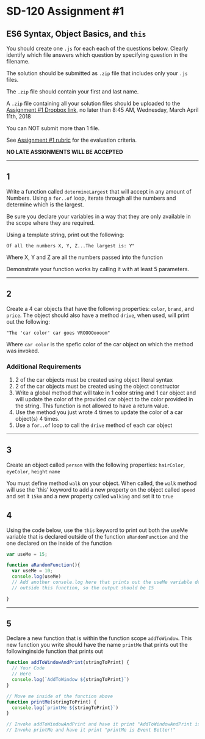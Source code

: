 # SD-120 Assignment #1

## ES6 Syntax, Object Basics, and `this`

You should create one `.js` for each each of the questions below. Clearly identify which file answers which question by specifying question in the filename.

The solution should be submitted as `.zip` file that includes only your `.js` files. 

The `.zip` file should contain your first and last name.

A `.zip` file containing all your solution files should be uploaded to the [Assignment #1 Dropbox link](https://www.dropbox.com/request/i8n7MmazvZGG1wwAfPAK), no later than 8:45 AM, Wednesday, March April 11th, 2018

You can NOT submit more than 1 file. 

See [Assignment #1 rubric](https://github.com/jniziol/ObjectOrientedJavascript/blob/master/SD120%20Assignment%20%231%20-%20Rubric.pdf) for the evaluation criteria.

**NO LATE ASSIGNMENTS WILL BE ACCEPTED**

---

## 1

Write a function called `determineLargest` that will accept in any amount of Numbers.
Using a `for..of` loop, iterate through all the numbers and determine which is the largest.

Be sure you declare your variables in a way that they are only available in the scope where they are required.

Using a template string, print out the following:

```
Of all the numbers X, Y, Z...The largest is: Y" 
```

Where X, Y and Z are all the numbers passed into the function

Demonstrate your function works by calling it with at least 5 parameters.

---
## 2

Create a 4 car objects that have the following properties: `color`, `brand`, and `price`. The object should also have a method `drive`, when used, will print out the following:

```
"The 'car color' car goes VROOOOoooom"

```

Where `car color` is the spefic color of the car object on which the method was invoked.

### Additional Requirements
1. 2 of the car objects must be created using object literal syntax
2. 2 of the car objects must be created using the object constructor
3. Write a global method that will take in 1 color string and 1 car object and will update the color of the provided car object to the color provided in the string. This function is not allowed to have a return value.
4. Use the method you just wrote 4 times to update the color of a car object(s) 4 times.
5. Use a `for..of` loop to call the `drive` method of each car object

---

## 3

Create an object called `person` with the following properties: `hairColor`, `eyeColor`, `height`
`name`

You must define method `walk` on your object. When called, the `walk` method will use the 'this' keyword to add a new property on the object called `speed` and set it `15km` and a new property called `walking` and set it to `true`

## 4

Using the code below, use the `this` keyword to print out both the useMe variable that is declared outside of the function `aRandomFunction` and the one declared on the inside of the function

```javascript
var useMe = 15;

function aRandomFunction(){
  var useMe = 10;
  console.log(useMe)
  // Add another console.log here that prints out the useMe variable declared
  // outside this function, so the output should be 15  

}
```

---

## 5

Declare a new function that is within the function scope `addToWindow`. This new function you write should have the name `printMe` that prints out the followinginside  function that prints out 

```javascript
function addToWindowAndPrint(stringToPrint) {
  // Your Code
  // Here
  console.log(`AddToWindow ${stringToPrint}`)
} 

// Move me inside of the function above
function printMe(stringToPrint) {
  console.log(`printMe ${stringToPrint}`)
}

// Invoke addToWindowAndPrint and have it print "AddToWindowAndPrint is Great!"
// Invoke printMe and have it print "printMe is Event Better!"
```
